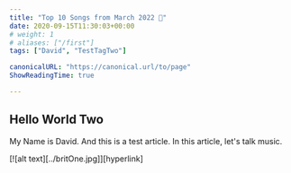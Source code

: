 ```yaml
---
title: "Top 10 Songs from March 2022 🎹"
date: 2020-09-15T11:30:03+00:00
# weight: 1
# aliases: ["/first"]
tags: ["David", "TestTagTwo"]

canonicalURL: "https://canonical.url/to/page"
ShowReadingTime: true

---
```


## Hello World Two

My Name is David. And this is a test article. In this article, let's talk music. 

[![alt text][../britOne.jpg]][hyperlink]
